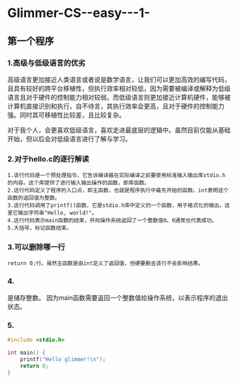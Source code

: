 # Glimmer-CS--easy---1-
## 第一个程序
### 1.高级与低级语言的优劣
高级语言更加接近人类语言或者说是数学语言，让我们可以更加高效的编写代码，且具有较好的跨平台移植性，但执行效率相对较低，因为需要被编译或解释为低级语言且对于硬件的控制能力相对较弱。而低级语言则更加接近计算机硬件，能够被计算机直接识别和执行，自不待言，其执行效率会更高，且对于硬件的控制能力强。同时其可移植性比较差，且比较复杂。

对于我个人，会更喜欢低级语言，喜欢走进最底层的逻辑中。虽然目前仅能从基础开始，但以后会对低级语言进行了解与学习。
### 2.对于hello.c的逐行解读
    1.该行代码是一个预处理指令，它告诉编译器在实际编译之前要使用标准输入输出库stdio.h的内容。这个库提供了进行输入输出操作的函数，即库函数。
    2.这行代码定义了程序的入口点，即主函数，也就是程序执行中最先开始的函数。int表明这个函数的返回值为整数。
    3.这行代码调用了printf()函数，它是stdio.h库中定义的一个函数，用于格式化的输出。这里它输出字符串"Hello, world!"。
    4.这行代码表示main函数的结束，并向操作系统返回了一个整数值0。0通常也代表成功。
    5.大括号，标记函数结束。
### 3.可以删除哪一行
    return 0;行。虽然主函数是由int定义了返回值，但硬要删去该行不会影响结果。
### 4.
是储存整数。
因为main函数需要返回一个整数值给操作系统，以表示程序的退出状态。
### 5.
```c
#include <stdio.h>

int main() {
    printf("Hello glimmer!\n");
    return 0;
}
```


    
#### 

